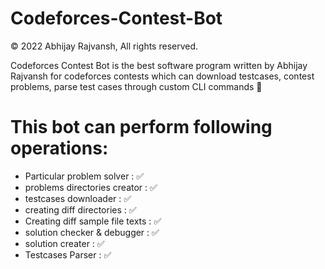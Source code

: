 # Codeforces-Contest-Bot

© 2022 Abhijay Rajvansh, All rights reserved.

Codeforces Contest Bot is the best software program written by Abhijay Rajvansh for codeforces contests which can download testcases, contest problems, parse test cases through custom CLI commands 🚀

# This bot can perform following operations: 

- Particular problem solver           : ✅
- problems directories creator        : ✅
- testcases downloader                : ✅
- creating diff directories           : ✅
- Creating diff sample file texts     : ✅
- solution checker & debugger         : ✅
- solution creater                    : ✅
- Testcases Parser                    : ✅